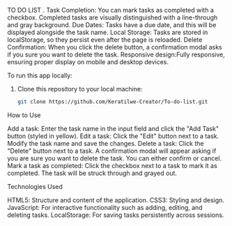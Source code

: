 TO DO LIST .
Task Completion: You can mark tasks as completed with a checkbox. Completed tasks are visually distinguished with a line-through and gray background.
Due Dates: Tasks have a due date, and this will be displayed alongside the task name.
Local Storage: Tasks are stored in localStorage, so they persist even after the page is reloaded.
Delete Confirmation: When you click the delete button, a confirmation modal asks if you sure you want to delete the task.
Responsive design:Fully responsive, ensuring proper display on mobile and desktop devices.

To run this app locally:
1. Clone this repository to your local machine:
   ```bash
   git clone https://github.com/Keratilwe-Creator/To-do-list.git

How to Use

Add a task:
Enter the task name in the input field and click the "Add Task" button (styled in yellow).
Edit a task:
Click the "Edit" button next to a task. Modify the task name and save the changes.
Delete a task:
Click the "Delete" button next to a task. A confirmation modal will appear asking if you are sure you want to delete the task. You can either confirm or cancel.
Mark a task as completed:
Click the checkbox next to a task to mark it as completed. The task will be struck through and grayed out.

Technologies Used

HTML5: Structure and content of the application.
CSS3: Styling and design.
JavaScript: For interactive functionality such as adding, editing, and deleting tasks.
LocalStorage: For saving tasks persistently across sessions.

